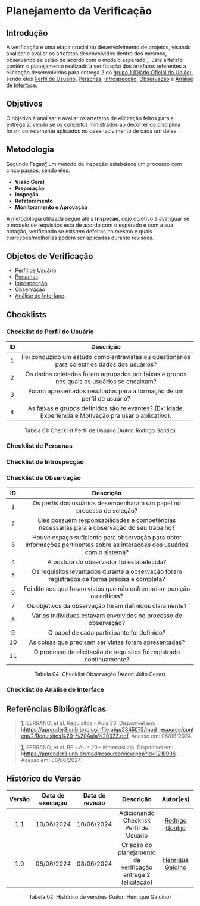 # Planejamento da Verificação

## Introdução

A verificação é uma etapa crucial no desenvolvimento de projetos, visando analisar e avaliar os artefatos desenvolvidos dentro dos mesmos, observando se estão de acordo com o modelo esperado [¹](https://requisitos-de-software.github.io/2024.1-Consumidor.gov/Verificação/Grupo%201%20-%20DOU/Entrega%203%20-%20Modelagem/planejamento/#anchor_1). Este artefato contém o planejamento realizado a verificação dos artefatos referentes a elicitação desenvolvidos para entrega 2 do [grupo 1 (Diário Oficial da União)](https://requisitos-de-software.github.io/2024.1-DiarioOficialdaUniao/), sendo eles [Perfil de Usuário](https://requisitos-de-software.github.io/2024.1-DiarioOficialdaUniao/elicitacao/perfilUsuario/), [Personas](https://requisitos-de-software.github.io/2024.1-DiarioOficialdaUniao/elicitacao/personas/), [Introspecção](https://requisitos-de-software.github.io/2024.1-DiarioOficialdaUniao/elicitacao/tecnicas/introspeccao/), [Observação](https://requisitos-de-software.github.io/2024.1-DiarioOficialdaUniao/elicitacao/tecnicas/observacao/) e [Análise de Interface](https://requisitos-de-software.github.io/2024.1-DiarioOficialdaUniao/elicitacao/tecnicas/analise-de-interface/).

## Objetivos

O objetivo é analisar e avaliar os artefatos de elicitação feitos para a entrega 2, vendo se os conceitos ministrados ao decorrer da disciplina foram corretamente aplicados no desenvolvimento de cada um deles.

## Metodologia
 Segundo Fagan[²](https://requisitos-de-software.github.io/2024.1-Consumidor.gov/Verificação/Grupo%201%20-%20DOU/Entrega%203%20-%20Modelagem/planejamento/#anchor_2) um método de inspeção estabelece um processo com cinco passos, sendo eles:

- **Visão Geral**
- **Preparação**
- **Inspeção**
- **Refatoramento**
- **Monitoramento e Aprovação**

A metodologia utilizada segue até a **Inspeção**, cujo objetivo é averiguar se o modelo de requisitos está de acordo com o esperado e com a sua notação, verificando se existem defeitos no mesmo e quais correções/melhorias podem ser aplicadas durante revisões.




## Objetos de Verificação

- [Perfil de Usuário](https://requisitos-de-software.github.io/2024.1-DiarioOficialdaUniao/elicitacao/perfilUsuario/)
- [Personas](https://requisitos-de-software.github.io/2024.1-DiarioOficialdaUniao/elicitacao/personas/) 
- [Introspecção](https://requisitos-de-software.github.io/2024.1-DiarioOficialdaUniao/elicitacao/tecnicas/introspeccao/)
- [Observação](https://requisitos-de-software.github.io/2024.1-DiarioOficialdaUniao/elicitacao/tecnicas/observacao/)
- [Análise de Interface](https://requisitos-de-software.github.io/2024.1-DiarioOficialdaUniao/elicitacao/tecnicas/analise-de-interface/).

## Checklists

### Checklist de Perfil de Usuário

| ID | Descrição |
| :--: | :-----: |
| 1 | Foi conduzido um estudo como entrevistas ou questionários para coletar os dados dos usuários? | 
| 2 | Os dados coletados foram agrupados por faixas e grupos nos quais os usuários se encaixam?  | 
| 3 | Foram apresentados resultados para a formação de um perfil de usuário? | 
| 4 | As faixas e grupos definidos são relevantes? (Ex: Idade, Experiência e Motivação pra usar o aplicativo). | 

<div align="center">
<figcaption align="center">Tabela 01: Checklist Perfil de Usuário (Autor: Rodrigo Gontijo)</figcaption>
</div>

### Checklist de Personas

### Checklist de Introspecção

### Checklist de Observação

| ID | Descrição |
| :--: | :-----: |
| 1 | Os perfis dos usuários desempenharam um papel no processo de seleção? |
| 2 | Eles possuem responsabilidades e competências necessárias para a observação do seu trabalho? |
| 3 | Houve espaço suficiente para observação para obter informações pertinentes sobre as interações dos usuários com o sistema? |
| 4 | A postura do observador foi estabelecida? |
| 5 | Os requisitos levantados durante a observação foram registrados de forma precisa e completa? |
| 6 | Foi dito aos que foram vistos que não enfrentariam punição ou críticas? |
| 7 | Os objetivos da observação foram definidos claramente? |
| 8 | Vários indivíduos estavam envolvidos no processo de observação? |
| 9 | O papel de cada participante foi definido? |
| 10 | As coisas que precisam ser vistas foram apresentadas? |
| 11 | O processo de elicitação de requisitos foi registrado continuamente? |

<div align="center">
<figcaption align="center">Tabela 04: Checklist Observação (Autor: Júlio Cesar)</figcaption>
</div>

### Checklist de Análise de Interface

## Referências Bibliográficas

> <a id="1" href="#anchor_1">1.</a> SERRANO, et al. Requisitos - Aula 23. Disponível em: h<https://aprender3.unb.br/pluginfile.php/2845073/mod_resource/content/2/Requisitos%20-%20Aula%20023.pdf>. Acesso em: 06/06/2024.

> <a id="2" href="#anchor_2">1.</a> SERRANO, et al. RE - Aula 20 - Materiasi.zip. Disponível em: h<https://aprender3.unb.br/mod/resource/view.php?id=1218906>. Acesso em: 06/06/2024.

## Histórico de Versão

| Versão | Data de execução | Data de revisão |  Descrição                          | Autor(es)                                           | Revisor(es)                                           |
| :----: | :--------------: | :-------------: | :---------------------------------: | :-------------------------------------------------: | :---------------------------------------------------: |
| 1.1    | 10/06/2024       | 10/06/2024      | Adicionando Checklisk Perfil de Usuario | [Rodrigo Gontijo](https://github.com/rodrigogontijoo)   | [Igor Thiago](https://github.com/alladin51)    |
| 1.0    | 08/06/2024       | 08/06/2024      | Criação do planejamento da verificação entrega 2 (elicitação)   | [Henrique Galdino](https://github.com/hgaldino05)   | [Júlio César](https://github.com/Julio1099)         |

<div align="center">
<figcaption align="center">Tabela 02: Histórico de versões (Autor: Henrique Galdino)</figcaption>
</div>
<br/>